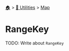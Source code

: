 <!--startTocHeader-->
[🏠](../../README.md) > [🔧 Utilities](../README.md) > [Map](README.md)
# RangeKey
<!--endTocHeader-->
TODO: Write about `RangeKey`
<!--startTocSubtopic-->

<!--endTocSubtopic-->